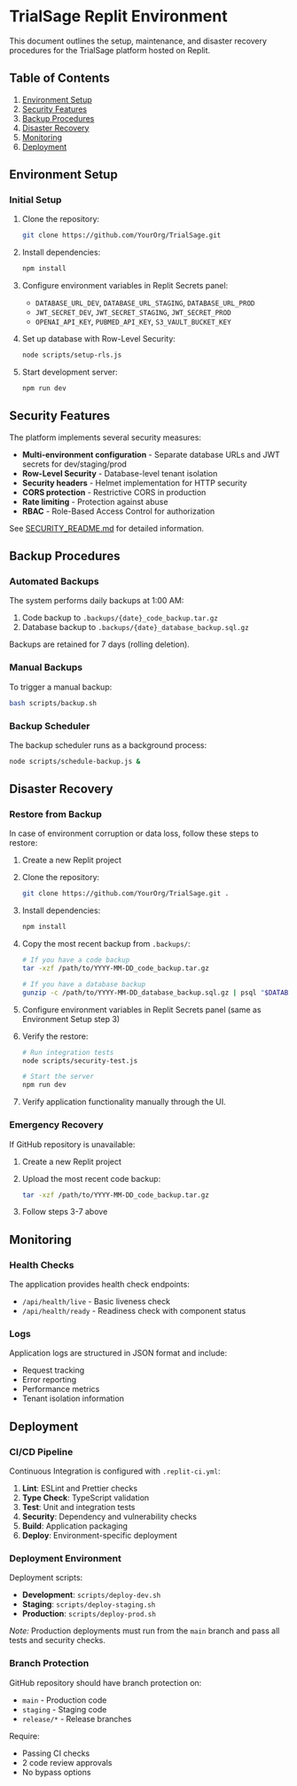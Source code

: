 # TrialSage Replit Environment

This document outlines the setup, maintenance, and disaster recovery procedures for the TrialSage platform hosted on Replit.

## Table of Contents

1. [Environment Setup](#environment-setup)
2. [Security Features](#security-features)
3. [Backup Procedures](#backup-procedures)
4. [Disaster Recovery](#disaster-recovery)
5. [Monitoring](#monitoring)
6. [Deployment](#deployment)

## Environment Setup

### Initial Setup

1. Clone the repository:
   ```bash
   git clone https://github.com/YourOrg/TrialSage.git
   ```

2. Install dependencies:
   ```bash
   npm install
   ```

3. Configure environment variables in Replit Secrets panel:
   - `DATABASE_URL_DEV`, `DATABASE_URL_STAGING`, `DATABASE_URL_PROD`
   - `JWT_SECRET_DEV`, `JWT_SECRET_STAGING`, `JWT_SECRET_PROD`
   - `OPENAI_API_KEY`, `PUBMED_API_KEY`, `S3_VAULT_BUCKET_KEY`

4. Set up database with Row-Level Security:
   ```bash
   node scripts/setup-rls.js
   ```

5. Start development server:
   ```bash
   npm run dev
   ```

## Security Features

The platform implements several security measures:

- **Multi-environment configuration** - Separate database URLs and JWT secrets for dev/staging/prod
- **Row-Level Security** - Database-level tenant isolation
- **Security headers** - Helmet implementation for HTTP security
- **CORS protection** - Restrictive CORS in production
- **Rate limiting** - Protection against abuse
- **RBAC** - Role-Based Access Control for authorization

See [SECURITY_README.md](./SECURITY_README.md) for detailed information.

## Backup Procedures

### Automated Backups

The system performs daily backups at 1:00 AM:

1. Code backup to `.backups/{date}_code_backup.tar.gz`
2. Database backup to `.backups/{date}_database_backup.sql.gz`

Backups are retained for 7 days (rolling deletion).

### Manual Backups

To trigger a manual backup:

```bash
bash scripts/backup.sh
```

### Backup Scheduler

The backup scheduler runs as a background process:

```bash
node scripts/schedule-backup.js &
```

## Disaster Recovery

### Restore from Backup

In case of environment corruption or data loss, follow these steps to restore:

1. Create a new Replit project

2. Clone the repository:
   ```bash
   git clone https://github.com/YourOrg/TrialSage.git .
   ```

3. Install dependencies:
   ```bash
   npm install
   ```

4. Copy the most recent backup from `.backups/`:
   ```bash
   # If you have a code backup
   tar -xzf /path/to/YYYY-MM-DD_code_backup.tar.gz
   
   # If you have a database backup
   gunzip -c /path/to/YYYY-MM-DD_database_backup.sql.gz | psql "$DATABASE_URL"
   ```

5. Configure environment variables in Replit Secrets panel (same as Environment Setup step 3)

6. Verify the restore:
   ```bash
   # Run integration tests
   node scripts/security-test.js
   
   # Start the server
   npm run dev
   ```

7. Verify application functionality manually through the UI.

### Emergency Recovery

If GitHub repository is unavailable:

1. Create a new Replit project

2. Upload the most recent code backup:
   ```bash
   tar -xzf /path/to/YYYY-MM-DD_code_backup.tar.gz
   ```

3. Follow steps 3-7 above

## Monitoring

### Health Checks

The application provides health check endpoints:

- `/api/health/live` - Basic liveness check
- `/api/health/ready` - Readiness check with component status

### Logs

Application logs are structured in JSON format and include:

- Request tracking
- Error reporting
- Performance metrics
- Tenant isolation information

## Deployment

### CI/CD Pipeline

Continuous Integration is configured with `.replit-ci.yml`:

1. **Lint**: ESLint and Prettier checks
2. **Type Check**: TypeScript validation
3. **Test**: Unit and integration tests
3. **Security**: Dependency and vulnerability checks
4. **Build**: Application packaging
5. **Deploy**: Environment-specific deployment

### Deployment Environment

Deployment scripts:

- **Development**: `scripts/deploy-dev.sh`
- **Staging**: `scripts/deploy-staging.sh`
- **Production**: `scripts/deploy-prod.sh`

*Note:* Production deployments must run from the `main` branch and pass all tests and security checks.

### Branch Protection

GitHub repository should have branch protection on:
- `main` - Production code
- `staging` - Staging code
- `release/*` - Release branches

Require:
- Passing CI checks
- 2 code review approvals
- No bypass options